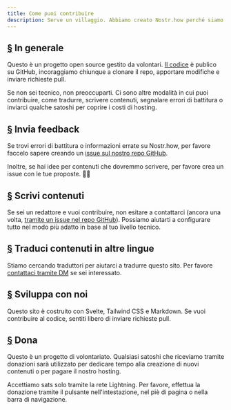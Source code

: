 ```yaml
---
title: Come puoi contribuire
description: Serve un villaggio. Abbiamo creato Nostr.how perché siamo entusiasti del protocollo Nostr e di ciò che potrebbe fare per liberare i social media dal controllo delle grandi aziende tecnologiche. Abbiamo bisogno del tuo aiuto per mantenerlo in funzione.
---
```


## [§](#in-generale) In generale

Questo è un progetto open source gestito da volontari. [Il codice](https://github.com/erskingardner/nostr-how) è publico su GitHub, incoraggiamo chiunque a clonare il repo, apportare modifiche e inviare richieste pull.

Se non sei tecnico, non preoccuparti. Ci sono altre modalità in cui puoi contribuire, come tradurre, scrivere contenuti, segnalare errori di battitura o inviarci qualche satoshi per coprire i costi di hosting.

## [§](#invia-feedback) Invia feedback

Se trovi errori di battitura o informazioni errate su Nostr.how, per favore faccelo sapere creando un [issue sul nostro repo GitHub](https://github.com/nostr-how/nostr-how/issues).

Inoltre, se hai idee per contenuti che dovremmo scrivere, per favore crea un issue con le tue proposte. 🙌🏼

## [§](#scrivi-contenuti) Scrivi contenuti

Se sei un redattore e vuoi contribuire, non esitare a contattarci (ancora una volta, [tramite un issue nel repo GitHub](https://github.com/nostr-how/nostr-how/issues)). Possiamo aiutarti a configurare tutto nel modo più adatto in base al tuo livello tecnico.

## [§](#traduci-contenuti) Traduci contenuti in altre lingue

Stiamo cercando traduttori per aiutarci a tradurre questo sito. Per favore [contattaci tramite DM](https://snort.social/p/npub1zuuajd7u3sx8xu92yav9jwxpr839cs0kc3q6t56vd5u9q033xmhsk6c2uc) se sei interessato.

## [§](#sviluppa) Sviluppa con noi

Questo sito è costruito con Svelte, Tailwind CSS e Markdown. Se vuoi contribuire al codice, sentiti libero di inviare richieste pull.

## [§](#dona) Dona

Questo è un progetto di volontariato. Qualsiasi satoshi che riceviamo tramite donazioni sarà utilizzato per dedicare tempo alla creazione di nuovi contenuti o per pagare il nostro hosting.

Accettiamo sats solo tramite la rete Lightning. Per favore, effettua la donazione tramite il pulsante nell'intestazione, nel piè di pagina o nella barra di navigazione.
